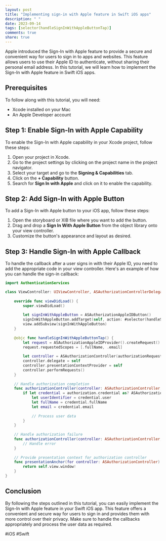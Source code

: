```yaml
---
layout: post
title: "Implementing sign-in with Apple feature in Swift iOS apps"
description: " "
date: 2023-09-14
tags: [selector(handleSignInWithAppleButtonTap)]
comments: true
share: true
---
```


Apple introduced the Sign-In with Apple feature to provide a secure and convenient way for users to sign in to apps and websites. This feature allows users to use their Apple ID to authenticate, without sharing their personal email address. In this tutorial, we will learn how to implement the Sign-In with Apple feature in Swift iOS apps.

## Prerequisites
To follow along with this tutorial, you will need:
- Xcode installed on your Mac
- An Apple Developer account

## Step 1: Enable Sign-In with Apple Capability
To enable the Sign-In with Apple capability in your Xcode project, follow these steps:

1. Open your project in Xcode.
2. Go to the project settings by clicking on the project name in the project navigator.
3. Select your target and go to the **Signing & Capabilities** tab.
4. Click on the **+ Capability** button.
5. Search for **Sign In with Apple** and click on it to enable the capability.

## Step 2: Add Sign-In with Apple Button
To add a Sign-In with Apple button to your iOS app, follow these steps:

1. Open the storyboard or XIB file where you want to add the button.
2. Drag and drop a **Sign In With Apple Button** from the object library onto your view controller.
3. Customize the button's appearance and layout as desired.

## Step 3: Handle Sign-In with Apple Callback
To handle the callback after a user signs in with their Apple ID, you need to add the appropriate code in your view controller. Here's an example of how you can handle the sign-in callback:

```swift
import AuthenticationServices

class ViewController: UIViewController, ASAuthorizationControllerDelegate, ASAuthorizationControllerPresentationContextProviding {
    
    override func viewDidLoad() {
        super.viewDidLoad()
        
        let signInWithAppleButton = ASAuthorizationAppleIDButton()
        signInWithAppleButton.addTarget(self, action: #selector(handleSignInWithAppleButtonTap), for: .touchUpInside)
        view.addSubview(signInWithAppleButton)
    }
    
    @objc func handleSignInWithAppleButtonTap() {
        let request = ASAuthorizationAppleIDProvider().createRequest()
        request.requestedScopes = [.fullName, .email]
        
        let controller = ASAuthorizationController(authorizationRequests: [request])
        controller.delegate = self
        controller.presentationContextProvider = self
        controller.performRequests()
    }
    
    // Handle authorization completion
    func authorizationController(controller: ASAuthorizationController, didCompleteWithAuthorization authorization: ASAuthorization) {
        if let credential = authorization.credential as? ASAuthorizationAppleIDCredential {
            let userIdentifier = credential.user
            let fullName = credential.fullName
            let email = credential.email
            
            // Process user data
        }
    }
    
    // Handle authorization failure
    func authorizationController(controller: ASAuthorizationController, didCompleteWithError error: Error) {
        // Handle error
    }
    
    // Provide presentation context for authorization controller
    func presentationAnchor(for controller: ASAuthorizationController) -> ASPresentationAnchor {
        return self.view.window!
    }
}
```

## Conclusion
By following the steps outlined in this tutorial, you can easily implement the Sign-In with Apple feature in your Swift iOS app. This feature offers a convenient and secure way for users to sign in and provides them with more control over their privacy. Make sure to handle the callbacks appropriately and process the user data as required.

#iOS #Swift